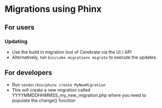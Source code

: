 # Migrations using Phinx

## For users

### Updating

- Use the build in migration tool of Cerebrate via the UI / API
- Alternatively, run `bin/cake migrations migrate` to execute the updates.

## For developers

- Run `vendor/bin/phinx create MyNewMigration`
- This will create a new migration called YYYYMMDDHHMMSS_my_new_migration.php where you need to populate the change() function
